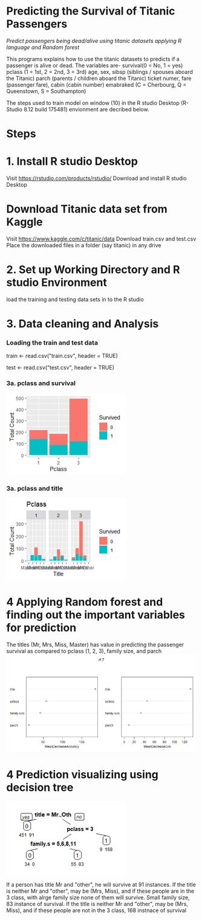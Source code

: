 # Predicting the Survival of Titanic Passengers

*Predict passengers being dead/alive using titanic datasets applying R language and Random forest*

This programs explains how to use the titanic datasets to predicts if a passenger is alive or dead. The variables are-
survival(0 = No, 1 = yes)
pclass (1 = 1st, 2 = 2nd, 3 = 3rd)
age, sex, sibsp (siblings / spouses aboard the Titanic)
parch (parents / children aboard the Titanic)
ticket numer, fare (passenger fare), cabin (cabin number)
emabraked (C = Cherbourg, Q = Queenstown, S = Southampton)

The steps used to train model on window (10) in the R studio Desktop (R-Studio 8.12 build 175481) envionment are decribed below.


# Steps

# 1. Install R studio Desktop

Visit https://rstudio.com/products/rstudio/
Download and install R studio Desktop

# Download Titanic data set from Kaggle

Visit https://www.kaggle.com/c/titanic/data
Download train.csv and test.csv
Place the downloaded files in a folder (say titanic) in any drive

# 2. Set up Working Directory and R studio Environment
load the training and testing data sets in to the R studio

# 3. Data cleaning and Analysis
### Loading the train and test data

train <- read.csv("train.csv", header = TRUE)

test <- read.csv("test.csv", header = TRUE)

### 3a. pclass and survival
![Image of objects](https://github.com/ashar367/titanic-passenger-survival/blob/master/image/Rplot-02.png)

### 3a. pclass and title
![Image of objects](https://github.com/ashar367/titanic-passenger-survival/blob/master/image/Rplot-01.png)


# 4 Applying Random forest and finding out the important variables for prediction
The titles (Mr, Mrs, Miss, Master) has value in predicting the passenger survival as compared to pclass (1, 2, 3), family size, and parch
![Image of objects](https://github.com/ashar367/titanic-passenger-survival/blob/master/image/plot_zoom_png)

# 4 Prediction visualizing using decision tree
![Image of objects](https://github.com/ashar367/titanic-passenger-survival/blob/master/image/Rplot-33.png)


If a person has title Mr and "other", he will survive at 91 instances. 
If the title is neither Mr and "other", may be (Mrs, Miss), and if these people are in the  3 class, with alrge family size none of them will survive. Small family size, 83 instance of survival.
If the title is neither Mr and "other", may be (Mrs, Miss), and if these people are not in the  3 class, 168 instnace of survival

